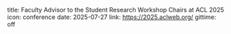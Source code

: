 title: Faculty Advisor to the Student Research Workshop Chairs at ACL 2025
icon: conference
date: 2025-07-27
link: https://2025.aclweb.org/
gittime: off
